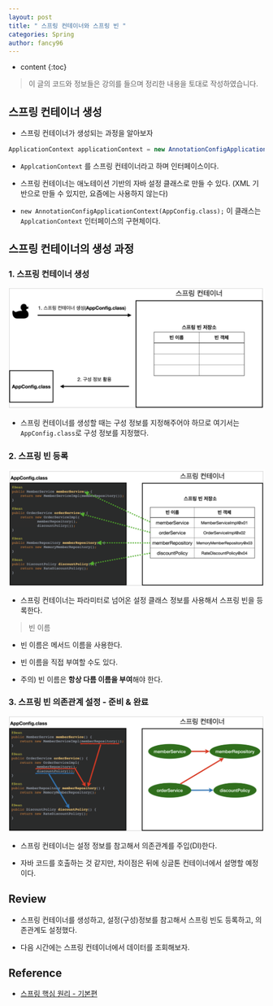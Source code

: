 ```yaml
---
layout: post
title: " 스프링 컨테이너와 스프링 빈 "
categories: Spring
author: fancy96
---
```

* content
{:toc}

> 이 글의 코드와 정보들은 강의를 들으며 정리한 내용을 토대로 작성하였습니다.

## 스프링 컨테이너 생성

* 스프링 컨테이너가 생성되는 과정을 알아보자

``` java
ApplicationContext applicationContext = new AnnotationConfigApplicationContext(AppConfig.class);
```

* `ApplcationContext` 를 스프링 컨테이너라고 하며 인터페이스이다.

* 스프링 컨테이너는 애노테이션 기반의 자바 설정 클래스로 만들 수 있다. (XML 기반으로 만들 수 있지만, 요즘에는 사용하지 않는다)

* `new AnnotationConfigApplicationContext(AppConfig.class);` 이 클래스는 `ApplcationContext` 인터페이스의 구현체이다.


## 스프링 컨테이너의 생성 과정

### 1. 스프링 컨테이너 생성

![](/assets/img/spring/Spring-Core-Principle-4-1.png)

* 스프링 컨테이너를 생성할 때는 구성 정보를 지정해주어야 하므로 여기서는 `AppConfig.class`로 구성 정보를 지정했다.

### 2. 스프링 빈 등록

![](/assets/img/spring/Spring-Core-Principle-4-2.png)

* 스프링 컨테이너는 파라미터로 넘어온 설정 클래스 정보를 사용해서 스프링 빈을 등록한다.

> 빈 이름

* 빈 이름은 메서드 이름을 사용한다.

* 빈 이름을 직접 부여할 수도 있다.

* 주의) 빈 이름은 **항상 다름 이름을 부여**해야 한다.

### 3. 스프링 빈 의존관계 설정 - 준비 & 완료

![](/assets/img/spring/Spring-Core-Principle-4-3.png)

* 스프링 컨테이너는 설정 정보를 참고해서 의존관계를 주입(DI)한다.

* 자바 코드를 호출하는 것 같지만, 차이점은 뒤에 싱글톤 컨테이너에서 설명할 예정이다.

## Review

* 스프링 컨테이너를 생성하고, 설정(구성)정보를 참고해서 스프링 빈도 등록하고, 의존관계도 설정했다.

* 다음 시간에는 스프링 컨테이너에서 데이터를 조회해보자.

## Reference

* [스프링 핵심 원리 - 기본편](https://www.inflearn.com/course/%EC%8A%A4%ED%94%84%EB%A7%81-%ED%95%B5%EC%8B%AC-%EC%9B%90%EB%A6%AC-%EA%B8%B0%EB%B3%B8%ED%8E%B8/dashboard)

